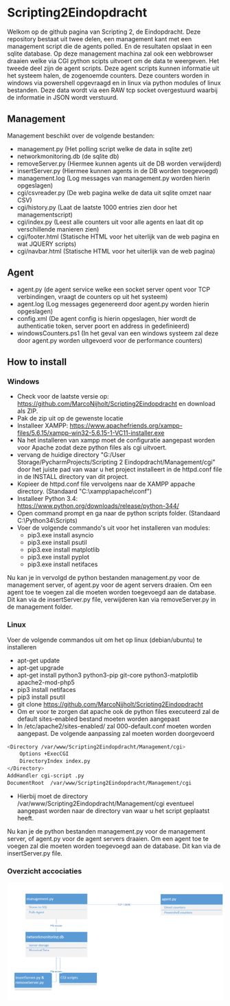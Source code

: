 # Scripting2Eindopdracht

Welkom op de github pagina van Scripting 2, de Eindopdracht.
Deze repository bestaat uit twee delen, een management kant met een management script die de agents polled. En de resultaten opslaat in een sqlite database. Op deze management machina zal ook een webbrowser draaien welke via CGI python scipts uitvoert om de data te weergeven.
Het tweede deel zijn de agent scripts. Deze agent scripts kunnen informatie uit het systeem halen, de zogenoemde counters. Deze counters worden in windows via powershell opgevraagd en in linux via python modules of linux bestanden. Deze data wordt via een RAW tcp socket overgestuurd waarbij de informatie in JSON wordt verstuurd.

## Management

Management beschikt over de volgende bestanden:
-   management.py (Het polling script welke de data in sqlite zet)
-   networkmonitoring.db (de sqlite db)
-   removeServer.py (Hiermee kunnen agents uit de DB worden verwijderd)
-   insertServer.py (Hiermee kunnen agents in de DB worden toegevoegd)
-   management.log (Log messages van management.py worden hierin opgeslagen)
-   cgi/csvreader.py (De web pagina welke de data uit sqlite omzet naar CSV)
-   cgi/history.py (Laat de laatste 1000 entries zien door het managementscript)
-   cgi/index.py (Leest alle counters uit voor alle agents en laat dit op verschillende manieren zien)
-   cgi/footer.html (Statische HTML voor het uiterlijk van de web pagina en wat JQUERY scripts)
-   cgi/navbar.html (Statische HTML voor het uiterlijk van de web pagina)


## Agent

-   agent.py (de agent service welke een socket server opent voor TCP verbindingen, vraagt de counters op uit het systeem)
-   agent.log (Log messages gegenereerd door agent.py worden hierin opgeslagen)
-   config.xml (De agent config is hierin opgeslagen, hier wordt de authenticatie token, server poort en address in gedefinieerd)
-   windowsCounters.ps1 (In het geval van een windows systeem zal deze door agent.py worden uitgevoerd voor de performance counters)

## How to install

### Windows
- Check voor de laatste versie op: https://github.com/MarcoNijholt/Scripting2Eindopdracht en download als ZIP.
- Pak de zip uit op de gewenste locatie
- Installeer XAMPP: https://www.apachefriends.org/xampp-files/5.6.15/xampp-win32-5.6.15-1-VC11-installer.exe
- Na het installeren van xampp moet de configuratie aangepast worden voor Apache zodat deze python files als cgi uitvoert.
- vervang de huidige directory "G:/User Storage/PycharmProjects/Scripting 2 Eindopdracht/Management/cgi" door het juiste pad van waar u het project installeert in de httpd.conf file in de INSTALL directory van dit project.
- Kopieer de httpd.conf file vervolgens naar de XAMPP appache directory. (Standaard "C:\xampp\apache\conf")
- Installeer Python 3.4: https://www.python.org/downloads/release/python-344/
- Open command prompt en ga naar de python scripts folder. (Standaard C:\Python34\Scripts)
- Voer de volgende commando's uit voor het installeren van modules:
    - pip3.exe install asyncio
    - pip3.exe install psutil
    - pip3.exe install matplotlib
    - pip3.exe install pyplot
    - pip3.exe install netifaces


Nu kan je in vervolgd de python bestanden management.py voor de management server, of agent.py voor de agent servers draaien.
Om een agent toe te voegen zal die moeten worden toegevoegd aan de database. Dit kan via de insertServer.py file, verwijderen kan via removeServer.py in de management folder.

### Linux
Voer de volgende commandos uit om het op linux (debian/ubuntu) te installeren
- apt-get update
- apt-get upgrade
- apt-get install python3 python3-pip git-core python3-matplotlib apache2-mod-php5
- pip3 install netifaces
- pip3 install psutil
- git clone https://github.com/MarcoNijholt/Scripting2Eindopdracht
- Om er voor te zorgen dat apache ook de python files executeerd zal de default sites-enabled bestand moeten worden aangepast
- In /etc/apache2/sites-enabled/ zal 000-default.conf moeten worden aangepast. De volgende aanpassing zal moeten worden doorgevoerd
```bash
<Directory /var/www/Scripting2Eindopdracht/Management/cgi>
    Options +ExecCGI
    DirectoryIndex index.py
</Directory>
AddHandler cgi-script .py
DocumentRoot  /var/www/Scripting2Eindopdracht/Management/cgi
```
- Hierbij moet de directory /var/www/Scripting2Eindopdracht/Management/cgi eventueel aangepast worden naar de directory van waar u het script geplaatst heeft.

Nu kan je de python bestanden management.py voor de management server, of agent.py voor de agent servers draaien.
Om een agent toe te voegen zal die moeten worden toegevoegd aan de database. Dit kan via de insertServer.py file.

### Overzicht accociaties
![alt tag](https://raw.githubusercontent.com/MarcoNijholt/Scripting2Eindopdracht/master/INSTALL/accociaties.png)